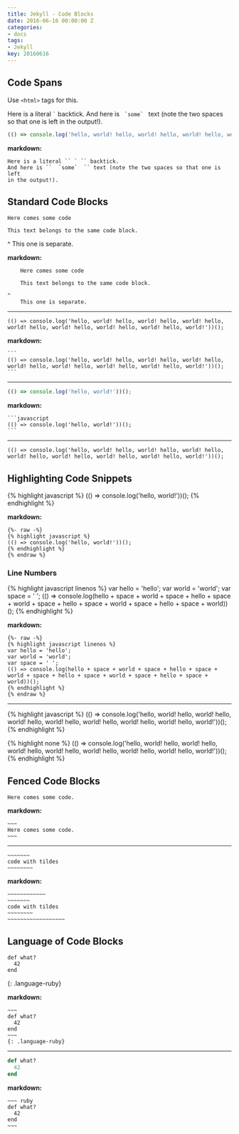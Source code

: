 ```yaml
---
title: Jekyll - Code Blocks
date: 2016-06-16 00:00:00 Z
categories:
- docs
tags:
- Jekyll
key: 20160616
---
```


## Code Spans

Use `<html>` tags for this.

Here is a literal `` ` `` backtick.
And here is ``  `some`  `` text (note the two spaces so that one is left
in the output!).

```javascript
(() => console.log('hello, world! hello, world! hello, world! hello, world! hello, world! hello, world! hello, world! hello, world!'))();
```

<!--more-->

**markdown:**

    Here is a literal `` ` `` backtick.
    And here is ``  `some`  `` text (note the two spaces so that one is left
    in the output!).

## Standard Code Blocks

    Here comes some code

    This text belongs to the same code block.

^
    This one is separate.

**markdown:**

```
    Here comes some code

    This text belongs to the same code block.

^
    This one is separate.
```

---

```
(() => console.log('hello, world! hello, world! hello, world! hello, world! hello, world! hello, world! hello, world! hello, world!'))();
```

**markdown:**

    ```
    (() => console.log('hello, world! hello, world! hello, world! hello, world! hello, world! hello, world! hello, world! hello, world!'))();
    ```

---

```javascript
(() => console.log('hello, world!'))();
```

**markdown:**

    ```javascript
    (() => console.log('hello, world!'))();
    ```

---

```none
(() => console.log('hello, world! hello, world! hello, world! hello, world! hello, world! hello, world! hello, world! hello, world!'))();
```

## Highlighting Code Snippets

{% highlight javascript %}
(() => console.log('hello, world!'))();
{% endhighlight %}

**markdown:**

```
{%- raw -%}
{% highlight javascript %}
(() => console.log('hello, world!'))();
{% endhighlight %}
{% endraw %}
```

### Line Numbers

{% highlight javascript linenos %}
var hello = 'hello';
var world = 'world';
var space = ' ';
(() => console.log(hello + space + world + space + hello + space + world + space + hello + space + world + space + hello + space + world))();
{% endhighlight %}

**markdown:**

```
{%- raw -%}
{% highlight javascript linenos %}
var hello = 'hello';
var world = 'world';
var space = ' ';
(() => console.log(hello + space + world + space + hello + space + world + space + hello + space + world + space + hello + space + world))();
{% endhighlight %}
{% endraw %}
```

---

{% highlight javascript %}
(() => console.log('hello, world! hello, world! hello, world! hello, world! hello, world! hello, world! hello, world! hello, world!'))();
{% endhighlight %}

{% highlight none %}
(() => console.log('hello, world! hello, world! hello, world! hello, world! hello, world! hello, world! hello, world! hello, world!'))();
{% endhighlight %}

## Fenced Code Blocks

~~~
Here comes some code.
~~~

**markdown:**

    ~~~
    Here comes some code.
    ~~~

---

~~~~~~~~~~~~
~~~~~~~
code with tildes
~~~~~~~~
~~~~~~~~~~~~~~~~~~

**markdown:**

    ~~~~~~~~~~~~
    ~~~~~~~
    code with tildes
    ~~~~~~~~
    ~~~~~~~~~~~~~~~~~~

## Language of Code Blocks

~~~
def what?
  42
end
~~~
{: .language-ruby}

**markdown:**

    ~~~
    def what?
      42
    end
    ~~~
    {: .language-ruby}

---

~~~ ruby
def what?
  42
end
~~~

**markdown:**

    ~~~ ruby
    def what?
      42
    end
    ~~~
